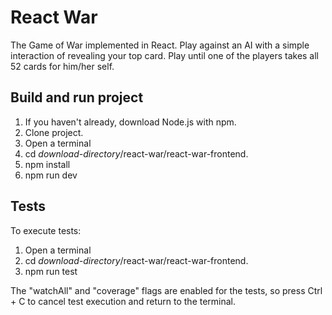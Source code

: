 # React War

The Game of War implemented in React. Play against an AI with a simple interaction of revealing your top card. Play until one of the players takes all 52 cards for him/her self.

## Build and run project

1. If you haven't already, download Node.js with npm.
2. Clone project.
3. Open a terminal
4. cd _download-directory_/react-war/react-war-frontend.
5. npm install
6. npm run dev

## Tests

To execute tests:

1. Open a terminal
2. cd _download-directory_/react-war/react-war-frontend.
3. npm run test

The "watchAll" and "coverage" flags are enabled for the tests, so press Ctrl + C to cancel test execution and return to the terminal.
